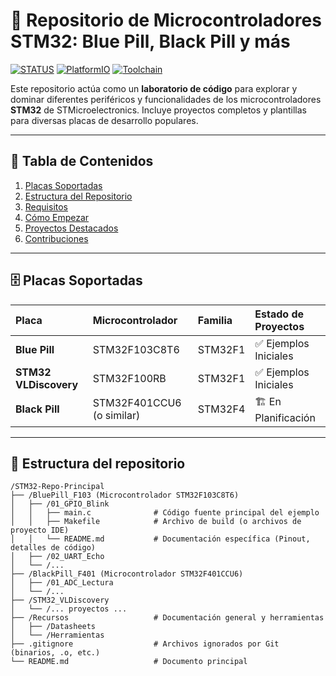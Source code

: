 # 🚀 Repositorio de Microcontroladores STM32: Blue Pill, Black Pill y más

[![STATUS](https://img.shields.io/badge/Estado-En%20Desarrollo-blue)](https://github.com/tu_usuario/tu_repo) 
[![PlatformIO](https://img.shields.io/badge/PlatformIO-STM32Cube-orange)](https://platformio.org/)
[![Toolchain](https://img.shields.io/badge/Toolchain-arm--none--eabi--gcc-success)](https://developer.arm.com/tools-and-software/open-source-software/developer-tools/gnu-toolchain/gnu-a/downloads)


Este repositorio actúa como un **laboratorio de código** para explorar y dominar diferentes periféricos y funcionalidades de los microcontroladores **STM32** de STMicroelectronics. Incluye proyectos completos y plantillas para diversas placas de desarrollo populares.

---

## 🧭 Tabla de Contenidos

1.  [Placas Soportadas](#-placas-soportadas)
2.  [Estructura del Repositorio](#-estructura-del-repositorio)
3.  [Requisitos](#⚙️-requisitos)
4.  [Cómo Empezar](#-cómo-empezar)
5.  [Proyectos Destacados](#-proyectos-destacados)
6.  [Contribuciones](#-contribuciones)

---

## 🗄️ Placas Soportadas

| Placa | Microcontrolador | Familia | Estado de Proyectos |
| :--- | :--- | :--- | :--- |
| **Blue Pill** | STM32F103C8T6 | STM32F1 | ✅ Ejemplos Iniciales |
| **STM32 VLDiscovery** | STM32F100RB | STM32F1 | ✅ Ejemplos Iniciales |
| **Black Pill** | STM32F401CCU6 (o similar) | STM32F4 | 🏗️ En Planificación |

---

## 📁 Estructura del repositorio

```text
/STM32-Repo-Principal
├── /BluePill_F103 (Microcontrolador STM32F103C8T6)
│   ├── /01_GPIO_Blink
│   │   ├── main.c              # Código fuente principal del ejemplo
│   │   ├── Makefile            # Archivo de build (o archivos de proyecto IDE)
│   │   └── README.md           # Documentación específica (Pinout, detalles de código)
│   ├── /02_UART_Echo
│   └── /...
├── /BlackPill_F401 (Microcontrolador STM32F401CCU6)
│   ├── /01_ADC_Lectura
│   └── /...
├── /STM32_VLDiscovery
│   └── /... proyectos ...
├── /Recursos                   # Documentación general y herramientas
│   ├── /Datasheets
│   └── /Herramientas
├── .gitignore                  # Archivos ignorados por Git (binarios, .o, etc.)
└── README.md                   # Documento principal
```
